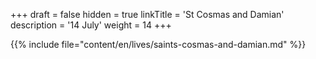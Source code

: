 +++
draft = false
hidden = true
linkTitle = 'St Cosmas and Damian'
description = '14 July'
weight = 14
+++

{{% include file="content/en/lives/saints-cosmas-and-damian.md" %}}

